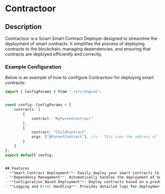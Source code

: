 # Contractoor

## Description
Contractoor is a Smart Smart Contract Deployer designed to streamline the deployment of smart contracts. It simplifies the process of deploying contracts to the blockchain, managing dependencies, and ensuring that contracts are deployed efficiently and correctly.

### Example Configuration

Below is an example of how to configure Contractoor for deploying smart contracts:
```typescript
import { ConfigParams } from "./src/engine";


const config: ConfigParams = {
    contracts: [
        {
            contract: "MyParentContract"
        },
        {
            contract: "ChildContract",
            args: ["@ParentContract"], //<-- This uses the address of the deployed ParentContract
        }
    ]
};
export default config;


## Features
- **Smart Contract Deployment**: Easily deploy your smart contracts to the blockchain.
- **Dependency Management**: Automatically handles the deployment of dependent contracts.
- **Configuration Based Deployment**: Deploy contracts based on a predefined configuration file.
- **Logging and Error Handling**: Provides detailed logs for deployments and gracefully handles errors.

